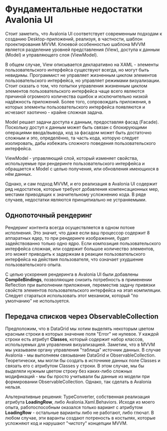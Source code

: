 # Фундаментальные недостатки Avalonia UI

Стоит заметить, что Avalonia UI соответствует современным подходам к созданию Desktop-приложений, реализуя, в частности, шаблон проектирования MVVM. Клюевой особенностью шаблона MVVM является разделение уровней представления (View), доступа к данным (Model) и управляющего слоя (ViewModel).

В общем случае, View описывается декларативно на XAML - элементы пользовательского интерфейса существуют всегда, но могут быть невидимы. Программист не управляет жизненным циклом элементов пользовательского интерфейса, но управляет режимами визуализации. Стоит сказать о том, что попытки управления жизненным циклом элементов пользовательского интерфейса чаще всего являются причиной огромного количества ошибок и исключительно низкой надёжность приложений. Более того, сопровождать приложения, в которых элементы пользовательского интерфейса появляются и исчезают хаотично - крайне сложная задача.

Model решает задачи доступа к данным, предоставляя фасад (Facade). Поскольку доступ к данным может быть связан с блокирующими операциями ввода/вывода, код за фасадом может быть достаточно сложным и это, определённо, та часть кода, которую следует изолировать, дабы избежать сложного поведения пользовательского интерфейса.

ViewModel - управляющий слой, который изменяет свойства, используемые при рендеринге пользовательского интерфейса и обращается к Model с целью получения, или обновления имеющихся в нём данных.

Однако, и сам подход MVVM, и его реализация в Avalonia UI содержит ряд недостатков, которые требуют добавления компенсационных мер, местами приводящих к значительному усложнению кода. В ряде случаев, недостатки являются принципиально не устраняемыми.

## Однопоточный рендеринг

Рендеринг контента всегда осуществляется в одном потоке исполнения. Это значит, что даже если ваш процессор содержит 8 аппаратных ядер, то при рендеринге изображения, будет задействованно только одно ядро. Если композиция пользовательского интерфейса сложная, или содержит большое количество элементов, это может приводить к задержкам в реакции пользовательского интерфейса на действия пользователя, что означает ухудшение пользовательского опыта.

С целью ускорения рендеринга в Avalonia UI были добавлены **CompileBindings**, позволяющие снизить потребность в применении Reflection при выполнении приложения, переместив задачу привязки свойств элементов пользовательского интерфейса на этап компиляции. Следует стараться использовать этот механизм, который "по умолчанию" не используется.

## Передача списков через ObservableCollection

Предположим, что в DataGrid мы хотим выделять некоторым цветом красным строки в которых значение поля "Error" не нулевое. У каждой строки есть атрибут **Classes**, который содержит набор классов, используемых для управления визуализацией. Заметим, что в MVVM мы указываем органу управления "таблица" источник данных. В случае Avalonia - мы выполняем связывание DataGrid и ObservableCollection. Теоретически, мы могли бы создать в источнике данных поле Classes и связать его с атрибутом Classes у строки. В этом случае, мы бы выделяли нужным цветом строку без каких-либо сложных модификаций - мы бы просто учитывали бы данные из модели при формировании ObservableCollection. Однако, так сделать в Avalonia нельзя.

Альтернативные решения: TypeConverter, собственная реализация атрибута **LoadingRow**, либо Avalonia.Xaml.Behaviors. Исходя из моего опыта, работоспособным оказался только вариант с атрибутом **LoadingRow** - остальные варианты либо не работают, либо глючат. В любом случае, эти варанты создают потреность в костылях, которые усложняют код и нарушают "чистоту" концепции MVVM.
